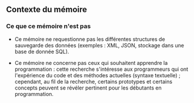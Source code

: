 ## Contexte du mémoire

### Ce que ce mémoire n'est pas

- Ce mémoire ne requestionne pas les différentes structures de sauvegarde des données (exemples : XML, JSON, stockage dans une base de donnée SQL).

- Ce mémoire ne concerne pas ceux qui souhaitent apprendre la programmation : cette recherche s'intéresse aux programmeurs qui ont l'expérience du code et des méthodes actuelles (syntaxe textuelle) ; cependant, au fil de la recherche, certains prototypes et certains concepts peuvent se révéler pertinent pour les débutants en programmation.